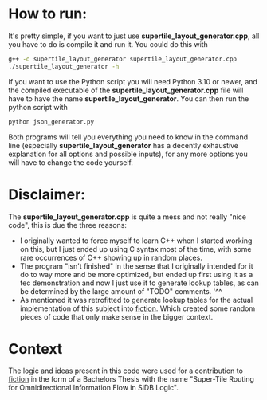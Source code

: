 # How to run:
It's pretty simple, if you want to just use **supertile_layout_generator.cpp**, all you have to do is compile it and run it. You could do this with 

```bash
g++ -o supertile_layout_generator supertile_layout_generator.cpp
./supertile_layout_generator -h
```

If you want to use the Python script you will need Python 3.10 or newer, and the compiled executable of the **supertile_layout_generator.cpp** file will have to have the name **supertile_layout_generator**. You can then run the python script with

```bash
python json_generator.py
```

Both programs will tell you everything you need to know in the command line (especially **supertile_layout_generator** has a decently exhaustive explanation for all options and possible inputs), for any more options you will have to change the code yourself.

# Disclaimer:
The **supertile_layout_generator.cpp** is quite a mess and not really "nice code", this is due the three reasons:
  - I originally wanted to force myself to learn C++ when I started working on this, but I just ended up using C syntax most of the time, with some rare occurrences of C++ showing up in random places.
  - The program "isn't finished" in the sense that I originally intended for it do to way more and be more optimized, but ended up first using it as a tec demonstration and now I just use it to generate lookup tables, as can be determined by the large amount of "TODO" comments. '^^
  - As mentioned it was retrofitted to generate lookup tables for the actual implementation of this subject into [fiction](https://github.com/cda-tum/fiction). Which created some random pieces of code that only make sense in the bigger context.

# Context
The logic and ideas present in this code were used for a contribution to [fiction](https://github.com/cda-tum/fiction) in the form of a Bachelors Thesis with the name "Super-Tile Routing for Omnidirectional Information Flow in SiDB Logic".
